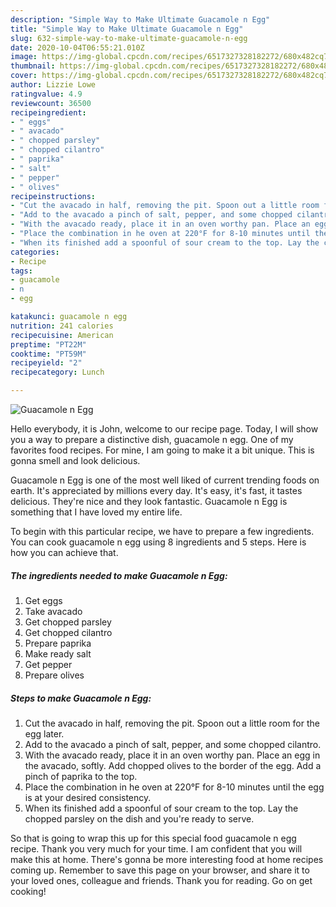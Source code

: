 ```yaml
---
description: "Simple Way to Make Ultimate Guacamole n Egg"
title: "Simple Way to Make Ultimate Guacamole n Egg"
slug: 632-simple-way-to-make-ultimate-guacamole-n-egg
date: 2020-10-04T06:55:21.010Z
image: https://img-global.cpcdn.com/recipes/6517327328182272/680x482cq70/guacamole-n-egg-recipe-main-photo.jpg
thumbnail: https://img-global.cpcdn.com/recipes/6517327328182272/680x482cq70/guacamole-n-egg-recipe-main-photo.jpg
cover: https://img-global.cpcdn.com/recipes/6517327328182272/680x482cq70/guacamole-n-egg-recipe-main-photo.jpg
author: Lizzie Lowe
ratingvalue: 4.9
reviewcount: 36500
recipeingredient:
- " eggs"
- " avacado"
- " chopped parsley"
- " chopped cilantro"
- " paprika"
- " salt"
- " pepper"
- " olives"
recipeinstructions:
- "Cut the avacado in half, removing the pit. Spoon out a little room for the egg later."
- "Add to the avacado a pinch of salt, pepper, and some chopped cilantro."
- "With the avacado ready, place it in an oven worthy pan. Place an egg in the avacado, softly. Add chopped olives to the border of the egg. Add a pinch of paprika to the top."
- "Place the combination in he oven at 220°F for 8-10 minutes until the egg is at your desired consistency."
- "When its finished add a spoonful of sour cream to the top. Lay the chopped parsley on the dish and you&#39;re ready to serve."
categories:
- Recipe
tags:
- guacamole
- n
- egg

katakunci: guacamole n egg 
nutrition: 241 calories
recipecuisine: American
preptime: "PT22M"
cooktime: "PT59M"
recipeyield: "2"
recipecategory: Lunch

---
```



![Guacamole n Egg](https://img-global.cpcdn.com/recipes/6517327328182272/680x482cq70/guacamole-n-egg-recipe-main-photo.jpg)

Hello everybody, it is John, welcome to our recipe page. Today, I will show you a way to prepare a distinctive dish, guacamole n egg. One of my favorites food recipes. For mine, I am going to make it a bit unique. This is gonna smell and look delicious.

Guacamole n Egg is one of the most well liked of current trending foods on earth. It's appreciated by millions every day. It's easy, it's fast, it tastes delicious. They're nice and they look fantastic. Guacamole n Egg is something that I have loved my entire life.




To begin with this particular recipe, we have to prepare a few ingredients. You can cook guacamole n egg using 8 ingredients and 5 steps. Here is how you can achieve that.

<!--inarticleads1-->

##### The ingredients needed to make Guacamole n Egg:

1. Get  eggs
1. Take  avacado
1. Get  chopped parsley
1. Get  chopped cilantro
1. Prepare  paprika
1. Make ready  salt
1. Get  pepper
1. Prepare  olives




<!--inarticleads2-->

##### Steps to make Guacamole n Egg:

1. Cut the avacado in half, removing the pit. Spoon out a little room for the egg later.
1. Add to the avacado a pinch of salt, pepper, and some chopped cilantro.
1. With the avacado ready, place it in an oven worthy pan. Place an egg in the avacado, softly. Add chopped olives to the border of the egg. Add a pinch of paprika to the top.
1. Place the combination in he oven at 220°F for 8-10 minutes until the egg is at your desired consistency.
1. When its finished add a spoonful of sour cream to the top. Lay the chopped parsley on the dish and you&#39;re ready to serve.




So that is going to wrap this up for this special food guacamole n egg recipe. Thank you very much for your time. I am confident that you will make this at home. There's gonna be more interesting food at home recipes coming up. Remember to save this page on your browser, and share it to your loved ones, colleague and friends. Thank you for reading. Go on get cooking!
